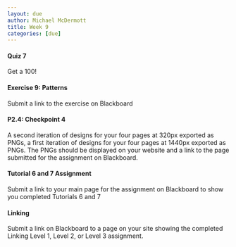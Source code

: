 ```yaml
---
layout: due
author: Michael McDermott
title: Week 9
categories: [due]
---
```

#### Quiz 7
Get a 100!

#### Exercise 9: Patterns
Submit a link to the exercise on Blackboard

#### P2.4: Checkpoint 4
A second iteration of designs for your four pages at 320px exported as PNGs, a first iteration of designs for your four pages at 1440px exported as PNGs. The PNGs should be displayed on your website and a link to the page submitted for the assignment on Blackboard.

#### Tutorial 6 and 7 Assignment
Submit a link to your main page for the assignment on Blackboard to show you completed Tutorials 6 and 7

#### Linking
Submit a link on Blackboard to a page on your site showing the completed Linking Level 1, Level 2, or Level 3 assignment.
